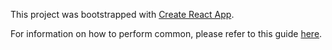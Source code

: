 This project was bootstrapped with [Create React App](https://github.com/facebookincubator/create-react-app).

For information on how to perform common, please refer to this guide [here](https://github.com/facebookincubator/create-react-app/blob/master/packages/react-scripts/template/README.md).
